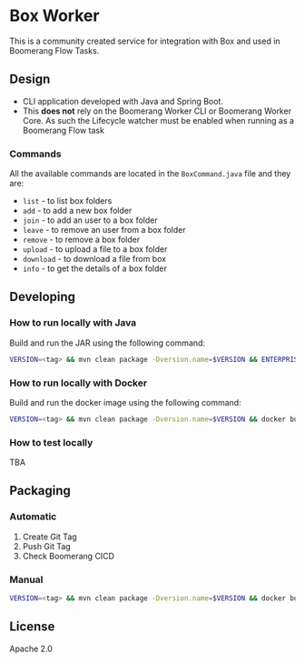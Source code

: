 # Box Worker

This is a community created service for integration with Box and used in Boomerang Flow Tasks.

## Design

- CLI application developed with Java and Spring Boot. 
- This **does not** rely on the Boomerang Worker CLI or Boomerang Worker Core. As such the Lifecycle watcher must be enabled when running as a Boomerang Flow task

### Commands

All the available commands are located in the `BoxCommand.java` file and they are:
- `list` - to list box folders
- `add` - to add a new box folder
- `join` - to add an user to a box folder
- `leave` - to remove an user from a box folder
- `remove` - to remove a box folder
- `upload` - to upload a file to a box folder
- `download` - to download a file from box
- `info` - to get the details of a box folder

## Developing

### How to run locally with Java

Build and run the JAR using the following command:
```bash
VERSION=<tag> && mvn clean package -Dversion.name=$VERSION && ENTERPRISEID=<enterpriseId> && CLIENTID=<clientId> && CLIENTSECRET=<clientSecret> && PUBLICKEYID=<publicKeyId> && PRIVATEKEY=<privateKey> && PASSPHRASE=<passphrase> && java -jar target/service-box-$VERSION.jar box list --enterpriseId $ENTERPRISEID --clientId $CLIENTID --clientSecret $CLIENTSECRET --publicKeyId $PUBLICKEYID --privateKey $PRIVATEKEY --passphrase $PASSPHRASE
```

### How to run locally with Docker

Build and run the docker image using the following command:
```bash
VERSION=<tag> && mvn clean package -Dversion.name=$VERSION && docker build -t boomerangio/box-service:$VERSION --build-arg BMRG_TAG=$VERSION . && ENTERPRISEID=<enterpriseId> && CLIENTID=<clientId> && CLIENTSECRET=<clientSecret> && PUBLICKEYID=<publicKeyId> && PRIVATEKEY=<privateKey> && PASSPHRASE=<passphrase> && docker run -it boomerangio/box-service:$VERSION box list --enterpriseId $ENTERPRISEID --clientId $CLIENTID --clientSecret $CLIENTSECRET --publicKeyId $PUBLICKEYID --privateKey $PRIVATEKEY --passphrase $PASSPHRASE
```

### How to test locally

TBA

## Packaging

### Automatic

1. Create Git Tag
2. Push Git Tag
3. Check Boomerang CICD

### Manual

```bash
VERSION=<tag> && mvn clean package -Dversion.name=$VERSION && docker build -t boomerangio/box-service:$VERSION --build-arg BMRG_TAG=$VERSION . && docker push boomerangio/box-service:$VERSION
```

## License

Apache 2.0
